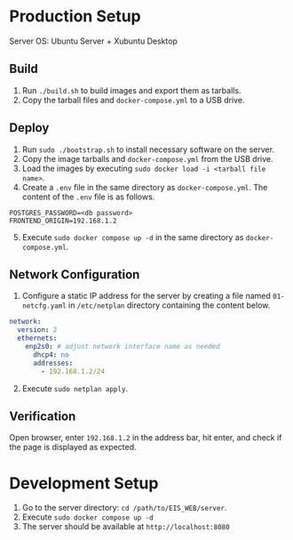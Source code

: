 # Production Setup
Server OS: Ubuntu Server + Xubuntu Desktop
## Build
1. Run `./build.sh` to build images and export them as tarballs.
2. Copy the tarball files and `docker-compose.yml` to a USB drive.

## Deploy
1. Run `sudo ./bootstrap.sh` to install necessary software on the server.
2. Copy the image tarballs and `docker-compose.yml` from the USB drive.
3. Load the images by executing `sudo docker load -i <tarball file name>`.
4. Create a `.env` file in the same directory as `docker-compose.yml`. The content of the `.env` file is as follows.
```
POSTGRES_PASSWORD=<db password>
FRONTEND_ORIGIN=192.168.1.2
```
5. Execute `sudo docker compose up -d` in the same directory as `docker-compose.yml`.

## Network Configuration
1. Configure a static IP address for the server by creating a file named `01-netcfg.yaml` in `/etc/netplan` directory containing the content below.
```yaml
network:
  version: 2
  ethernets:
    enp2s0: # adjust network interface name as needed
      dhcp4: no
      addresses:
        - 192.168.1.2/24
```
2. Execute `sudo netplan apply`.

## Verification
Open browser, enter `192.168.1.2` in the address bar, hit enter, and check if the page is displayed as expected.

# Development Setup
1. Go to the server directory: `cd /path/to/EIS_WEB/server`.
2. Execute `sudo docker compose up -d`
3. The server should be available at `http://localhost:8080`